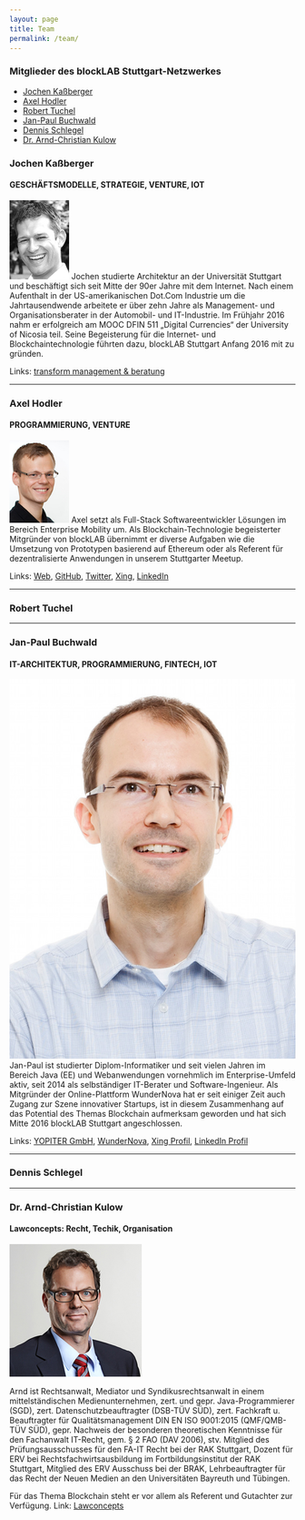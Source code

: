 ```yaml
---
layout: page
title: Team
permalink: /team/
---
```


### Mitglieder des blockLAB Stuttgart-Netzwerkes

- [Jochen Kaßberger](#jochen)
- [Axel Hodler](#axel)
- [Robert Tuchel](#rob)
- [Jan-Paul Buchwald](#jan-paul)
- [Dennis Schlegel](#dennis)
- [Dr. Arnd-Christian Kulow](#arndt)

<a name="jochen"/>

### Jochen Kaßberger

#### GESCHÄFTSMODELLE, STRATEGIE, VENTURE, IOT

<img src="/assets/images/team/jochen.jpg" alt="Portrait Jochen" class="team__portrait">
Jochen studierte Architektur an der Universität Stuttgart und beschäftigt sich seit Mitte der 90er Jahre mit dem Internet. Nach einem Aufenthalt in der US-amerikanischen Dot.Com Industrie um die Jahrtausendwende arbeitete er über zehn Jahre als Management- und Organisationsberater in der Automobil- und IT-Industrie. Im Frühjahr 2016 nahm er erfolgreich am MOOC DFIN 511 „Digital Currencies“ der University of Nicosia teil. Seine Begeisterung für die Internet- und Blockchaintechnologie führten dazu, blockLAB Stuttgart Anfang 2016 mit zu gründen.

Links: [transform management & beratung](http://www.transformmanagement.de/unternehmen/)

---

<a name="axel"/>

### Axel Hodler

#### PROGRAMMIERUNG, VENTURE

<img src="/assets/images/team/axel.jpg" alt="Portrait Axel" class="team__portrait">
Axel setzt als Full-Stack Softwareentwickler Lösungen im Bereich Enterprise Mobility um. Als Blockchain-Technologie begeisterter Mitgründer von blockLAB übernimmt er diverse Aufgaben wie die Umsetzung von Prototypen basierend auf Ethereum oder als Referent für dezentralisierte Anwendungen in unserem Stuttgarter Meetup.

Links: [Web](http://hodler.co), [GitHub](https://github.com/axelhodler), [Twitter](https://github.com/axelhodler), [Xing](https://www.xing.com/profile/Axel_Hodler), [LinkedIn](https://www.linkedin.com/in/axel-hodler-a92343a8)

---

<a name="rob"/>

### Robert Tuchel

---

<a name="jan-paul"/>

### Jan-Paul Buchwald

#### IT-ARCHITEKTUR, PROGRAMMIERUNG, FINTECH, IOT

<img src="/assets/images/team/jan-paul.jpg" alt="Portrait Jan-Paul" class="team__portrait">
Jan-Paul ist studierter Diplom-Informatiker und seit vielen Jahren im Bereich Java (EE) und Webanwendungen vornehmlich im Enterprise-Umfeld aktiv, seit 2014 als selbständiger IT-Berater und Software-Ingenieur. Als Mitgründer der Online-Plattform WunderNova hat er seit einiger Zeit auch Zugang zur Szene innovativer Startups, ist in diesem Zusammenhang auf das Potential des Themas Blockchain aufmerksam geworden und hat sich Mitte 2016 blockLAB Stuttgart angeschlossen.

Links: [YOPITER GmbH](http://www.yopiter.com), [WunderNova](http://www.wundernova.com), [Xing Profil](https://www.xing.com/profile/JanPaul_Buchwald), [LinkedIn Profil](https://www.linkedin.com/in/jan-paul-buchwald-23542423)

---

<a name="dennis"/>

### Dennis Schlegel

---

<a name="arndt"/>

### Dr. Arnd-Christian Kulow

#### Lawconcepts: Recht, Techik, Organisation
<img src="/assets/images/team/kulow.jpg" alt="Portrait Arnd" class="team__portrait">

Arnd ist Rechtsanwalt, Mediator und Syndikusrechtsanwalt in
  einem mittelständischen Medienunternehmen, zert. und gepr. Java-Programmierer (SGD), zert. Datenschutzbeauftragter (DSB-TÜV SÜD), zert. Fachkraft u. Beauftragter für Qualitätsmanagement DIN EN ISO 9001:2015 (QMF/QMB-TÜV SÜD), gepr. Nachweis der besonderen theoretischen Kenntnisse
  für den Fachanwalt IT-Recht, gem. § 2 FAO (DAV 2006), stv. Mitglied des Prüfungsausschusses für den FA-IT
  Recht bei der RAK Stuttgart, Dozent für ERV bei Rechtsfachwirtsausbildung im Fortbildungsinstitut der RAK Stuttgart, Mitglied des ERV Ausschuss bei der BRAK, Lehrbeauftragter für das Recht der Neuen Medien an den
  Universitäten Bayreuth und Tübingen.
  
  Für das Thema Blockchain steht er vor allem als Referent und Gutachter zur Verfügung.
  Link: [Lawconcepts](http://www.kanzlei-kulow.de)




